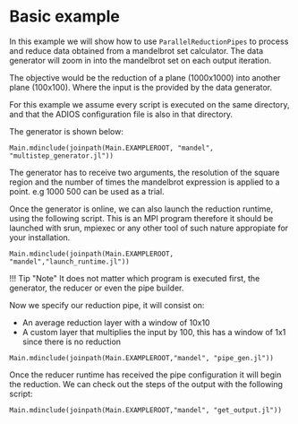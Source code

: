 # Basic example

In this example we will show how to use `ParallelReductionPipes` to process and reduce data obtained from a mandelbrot set calculator. The data generator will zoom in into the mandelbrot set on each output iteration.

The objective would be the reduction of a plane (1000x1000) into another plane (100x100). Where the input is the provided by the data generator.

For this example we assume every script is executed on the same directory, and that the ADIOS configuration file is also in that directory.


The generator is shown below:

```@eval
Main.mdinclude(joinpath(Main.EXAMPLEROOT, "mandel", "multistep_generator.jl"))
```

The generator has to receive two arguments, the resolution of the square region and the number of times the mandelbrot expression is applied to a point. e.g 1000 500 can be used as a trial.

Once the generator is online, we can also launch the reduction runtime, using the following script. This is an MPI program therefore it should be launched with srun, mpiexec or any other tool of such nature appropiate for your installation.

```@eval
Main.mdinclude(joinpath(Main.EXAMPLEROOT, "mandel","launch_runtime.jl"))
```

!!! Tip "Note"
    It does not matter which program is executed first, the generator, the reducer or even the pipe builder.

Now we specify our reduction pipe, it will consist on:
 - An average reduction layer with a window of 10x10
 - A custom layer that multiplies the input by 100, this has a window of 1x1 since there is no reduction

```@eval
Main.mdinclude(joinpath(Main.EXAMPLEROOT,"mandel", "pipe_gen.jl"))
```

Once the reducer runtime has received the pipe configuration it will begin the reduction. We can check out the steps of the output with the following script:
```@eval
Main.mdinclude(joinpath(Main.EXAMPLEROOT,"mandel", "get_output.jl"))
```
